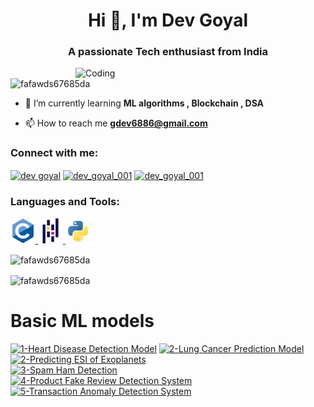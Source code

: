 
<h1 align="center">Hi 👋, I'm Dev Goyal</h1>
<h3 align="center">A passionate Tech enthusiast from India</h3>
<img align="right" alt="Coding" width="400" src="https://encrypted-tbn0.gstatic.com/images?q=tbn:ANd9GcQckTdSbgyYP6U_18vT_H-IGEfXIj5OMP5lhA&s">


<p align="left"> <img src="https://komarev.com/ghpvc/?username=fafawds67685da&label=Profile%20views&color=0e75b6&style=flat" alt="fafawds67685da" /> </p>

- 🌱 I’m currently learning **ML algorithms , Blockchain , DSA**

- 📫 How to reach me **gdev6886@gmail.com**

<h3 align="left">Connect with me:</h3>
<p align="left">
<a href="https://linkedin.com/in/dev goyal" target="blank"><img align="center" src="https://raw.githubusercontent.com/rahuldkjain/github-profile-readme-generator/master/src/images/icons/Social/linked-in-alt.svg" alt="dev goyal" height="30" width="40" /></a>
<a href="https://instagram.com/dev_goyal_001" target="blank"><img align="center" src="https://raw.githubusercontent.com/rahuldkjain/github-profile-readme-generator/master/src/images/icons/Social/instagram.svg" alt="dev_goyal_001" height="30" width="40" /></a>
<a href="https://www.leetcode.com/dev_goyal_001" target="blank"><img align="center" src="https://raw.githubusercontent.com/rahuldkjain/github-profile-readme-generator/master/src/images/icons/Social/leet-code.svg" alt="dev_goyal_001" height="30" width="40" /></a>
</p>

<h3 align="left">Languages and Tools:</h3>
<p align="left"> <a href="https://www.cprogramming.com/" target="_blank" rel="noreferrer"> <img src="https://raw.githubusercontent.com/devicons/devicon/master/icons/c/c-original.svg" alt="c" width="40" height="40"/> </a> <a href="https://pandas.pydata.org/" target="_blank" rel="noreferrer"> <img src="https://raw.githubusercontent.com/devicons/devicon/2ae2a900d2f041da66e950e4d48052658d850630/icons/pandas/pandas-original.svg" alt="pandas" width="40" height="40"/> </a> <a href="https://www.python.org" target="_blank" rel="noreferrer"> <img src="https://raw.githubusercontent.com/devicons/devicon/master/icons/python/python-original.svg" alt="python" width="40" height="40"/> </a> </p>

<p><img align="center" src="https://github-readme-stats.vercel.app/api/top-langs?username=fafawds67685da&show_icons=true&locale=en&layout=compact" alt="fafawds67685da" /></p>

<p><img align="center" src="https://github-readme-streak-stats.herokuapp.com/?user=fafawds67685da&" alt="fafawds67685da" /></p>

# Basic ML models

[![1-Heart Disease Detection Model](https://img.shields.io/badge/-1%20Heart%20Disease%20Detection%20Model-blue)](https://github.com/fafawds67685da/Heart_Disease-Detection-models) 
[![2-Lung Cancer Prediction Model](https://img.shields.io/badge/-1%20Heart%20Disease%20Detection%20Model-blue)](https://github.com/fafawds67685da/Lung_Cancer_Prediction) 
[![2-Predicting ESI of Exoplanets](https://img.shields.io/badge/-2%20Predicting%20ESI%20of%20Exoplanets-blue)](https://github.com/fafawds67685da/Predicting_ESI_of_Exoplanets_Terraformation_Potential)  
[![3-Spam Ham Detection](https://img.shields.io/badge/-3%20Spam%20Ham%20Detection-blue)](https://github.com/fafawds67685da/Spam_ham_detection)  
[![4-Product Fake Review Detection System](https://img.shields.io/badge/-4%20Product%20Fake%20Review%20Detection%20System-blue)](https://github.com/fafawds67685da/Product_Fake_review_Detection_System)  
[![5-Transaction Anomaly Detection System](https://img.shields.io/badge/-5%20Transaction%20Anomaly%20Detection%20System-blue)](https://github.com/fafawds67685da/Anomaly_Detection_Using_Credit_card_transactions)





